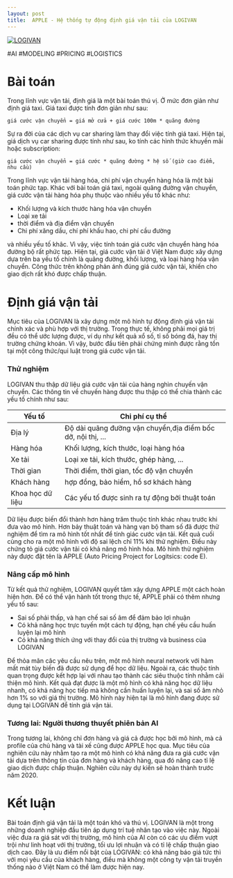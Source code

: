 ```yaml
---
layout: post
title:  APPLE - Hệ thống tự động định giá vận tải của LOGIVAN
---
```


[![LOGIVAN](https://www.logivan.com/wp-content/uploads/2019/05/logo-02.png)](https://www.logivan.com/)

\#AI #MODELING #PRICING #LOGISTICS 
# Bài toán
Trong lĩnh vực vận tải, định giá là một bài toán thú vị. Ở mức đơn giản như định giá taxi. Giá taxi được tính đơn giản như sau:
```
giá cước vận chuyển = giá mở cửa + giá cước 100m * quãng đường
```
Sự ra đời của các dịch vụ car sharing làm thay đổi việc tính giá taxi. Hiện tại, giá dịch vụ car sharing được tính như sau, ko tính các hình thức khuyến mãi hoặc subscription:
```
giá cước vận chuyển = giá cước * quãng đường * hệ số (giờ cao điểm, nhu cầu)
```
Trong lĩnh vực vận tải hàng hóa, chi phí vận chuyển hàng hóa là một bài toán phức tạp. Khác với bài toán giá taxi, ngoài quãng đường vận chuyển, giá cước vận tải hàng hóa phụ thuộc vào nhiều yếu tố khác như:
- Khối lượng và kích thước hàng hóa vận chuyển
- Loại xe tải
- thời điểm và địa điểm vận chuyển
- Chi phí xăng dầu, chí phí khấu hao, chi phí cầu đường

và nhiều yếu tố khâc. Vì vậy, việc tính toán giá cước vận chuyển hàng hóa đường bộ rất phức tạp. Hiện tại, giá cước vận tải ở Việt Nam được xây dựng dựa trên ba yếu tố chính là quãng đường, khối lượng, và loại hàng hóa vận chuyển. Công thức trên không phản ánh đúng giá cước vận tải, khiến cho giao dịch rất khó được chấp thuận.

# Định giá vận tải
Mục tiêu của LOGIVAN là xây dựng một mô hình tự động định giá vận tải chính xác và phù hợp với thị trường. Trong thực tế, không phải mọi giá trị đều có thể ước lượng được, ví dụ như kết quả xổ số, tỉ số bóng đá, hay thị trường chứng khoán. Vì vậy, bước đầu tiên phải chứng minh được rằng tồn tại một công thức/qui luật trong giá cước vận tải.
### Thử nghiệm
LOGIVAN thu thập dữ liệu giá cước vận tải của hàng nghìn chuyến vận chuyển. Các thông tin về chuyến hàng được thu thập có thể chia thành các yếu tố chính như sau:

| Yếu tố | Chi phí cụ thể |
| ------ | -------------- |
| Địa lý | Độ dài quãng đường vận chuyển,địa điểm bốc dỡ, nội thị, ... |
| Hàng hóa | Khối lượng, kích thước, loại hàng hóa |
| Xe tải | Loại xe tải, kích thước, ghép hàng, ... |
| Thời gian | Thời điểm, thời gian, tốc độ vận chuyển|
| Khách hàng | hợp đồng, bảo hiểm, hồ sơ khách hàng |
| Khoa học dữ liệu | Các yếu tố được sinh ra tự động bởi thuật toán |

Dữ liệu được biến đổi thành hơn hàng trăm thuộc tính khác nhau trước khi đưa vào mô hình. Hơn bảy thuật toán và hàng vạn bộ tham số đã được thử nghiệm để tìm ra mô hình tốt nhất để tính giác cước vận tải. Kết quả cuối cùng cho ra một mô hình với độ sai lệch chỉ 11% khi thử nghiệm. Điều này chứng tỏ giá cước vận tải có khả năng mô hình hóa. Mô hình thử nghiệm này được đặt tên là APPLE (Auto Pricing Project for Logitsics: code E).

### Nâng cấp mô hình

Từ kết quả thử nghiệm, LOGIVAN quyết tâm xây dựng APPLE một cách hoàn hiện hơn. Để có thể vận hành tốt trong thực tế, APPLE phải có thêm nhưng yếu tố sau:
- Sai số phải thấp, và hạn chế sai số âm để đảm bảo lợi nhuận
- Có khả năng học trực tuyến một cách tự động, hạn chế yêu cầu huấn luyện lại mô hình
- Có khả năng thích ứng với thay đổi của thị trường và business của LOGIVAN

Để thỏa mãn câc yêu cầu nêu trên, một mô hình neural network với hàm mất mát tùy biến đã được sử dụng để học dữ liệu. Ngoài ra, các thuộc tính quan trọng được kết hợp lại với nhau tạo thành các siêu thuộc tính nhằm cải thiện mô hình. Kết quả đạt được là một mô hình có khả năng học dữ liệu nhanh, có khả năng học tiếp mà không cần huấn luyện lại, và sai số âm nhỏ hơn 1% so với giá thị trường. Mô hình này hiện tại là mô hình đang được sử dụng tại LOGIVAN để tính giá vận tải.

### Tương lai: Người thương thuyết phiên bản AI

Trong tương lai, không chỉ đơn hàng và giá cả được học bởi mô hình, mà cả profile của chủ hàng và tài xế cũng được APPLE học qua. Mục tiêu của nghiên cứu này nhằm tạo ra một mô hình có khả năng đưa ra giá cước vận tải dựa trên thông tin của đơn hàng và khách hàng, qua đó nâng cao tỉ lệ giao dịch được chấp thuận. Nghiên cứu này dự kiến sẽ hoàn thành trước năm 2020.

# Kết luận
Bài toán định giá vận tải là một toán khó và thú vị. LOGIVAN là một trong những doanh nghiệp đầu tiên áp dụng trí tuệ nhân tạo vào việc này. Ngoài việc đưa ra giá sát với thị trường, mô hình của AI còn có các ưu điểm vượt trội như linh hoạt với thị trường, tối ưu lợi nhuận và có tỉ lệ chấp thuận giao dịch cao. Đây là ưu điểm nổi bật của LOGIVAN: có khả năng báo giá tức thì với mọi yêu cầu của khách hàng, điều mà không một công ty vận tải truyền thống nào ở Việt Nam có thể làm được hiện nay.
